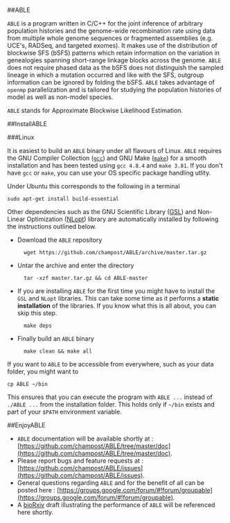 ##ABLE

`ABLE` is a program written in C/C++ for the joint inference of arbitrary population histories and the genome-wide recombination rate using data from multiple whole genome sequences or fragmented assemblies (e.g. UCE's, RADSeq, and targeted exomes). It makes use of the distribution of blockwise SFS (bSFS) patterns which retain information on the variation in genealogies spanning short-range linkage blocks across the genome. `ABLE` does not require phased data as the bSFS does not distinguish the sampled lineage in which a mutation occurred and like with the SFS, outgroup information can be ignored by folding the bSFS. `ABLE` takes advantage of `openmp` parallelization and is tailored for studying the population histories of model as well as non-model species.

`ABLE` stands for Approximate Blockwise Likelihood Estimation.

##InstallABLE

###Linux

It is easiest to build an `ABLE` binary under all flavours of Linux. `ABLE` requires the GNU Compiler Collection ([`gcc`](https://gcc.gnu.org/)) 
and GNU Make ([`make`](https://www.gnu.org/software/make/))
for a smooth installation and has been tested using `gcc 4.8.4` and `make 3.81`. If you don't have `gcc` or `make`, you can use your OS specific package handling utlity. 

Under Ubuntu this corresponds to the following in a terminal

    sudo apt-get install build-essential


Other dependencies such as the GNU Scientific Library ([GSL](http://www.gnu.org/software/gsl/)) and Non-Linear Optimization ([NLopt](http://ab-initio.mit.edu/wiki/index.php/NLopt)) library are automatically installed by following the instructions outlined below.

* Download the `ABLE` repository

        wget https://github.com/champost/ABLE/archive/master.tar.gz

* Untar the archive and enter the directory

        tar -xzf master.tar.gz && cd ABLE-master

* If you are installing `ABLE` for the first time you might have to install the `GSL` and `NLopt` libraries. This can take some time as it performs a **static installation** of the libraries. If you know what this is all about, you can skip this step.

        make deps

* Finally build an `ABLE` binary

        make clean && make all

If you want to `ABLE` to be accessible from everywhere, such as your data folder, you might want to

    cp ABLE ~/bin

This ensures that you can execute the program with `ABLE ...` instead of `./ABLE ...` from the installation folder. This holds only if `~/bin` exists and part of your `$PATH` environment variable.

##EnjoyABLE
* `ABLE` documentation will be available shortly at : [https://github.com/champost/ABLE/tree/master/doc](https://github.com/champost/ABLE/tree/master/doc).
* Please report bugs and feature requests at : [https://github.com/champost/ABLE/issues](https://github.com/champost/ABLE/issues).
* General questions regarding `ABLE` and for the benefit of all can be posted here : [https://groups.google.com/forum/#!forum/groupable](https://groups.google.com/forum/#!forum/groupable).
* A [bioRxiv](http://biorxiv.org/) draft illustrating the performance of `ABLE` will be referenced here shortly.


